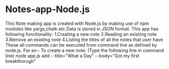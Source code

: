 # Notes-app-Node.js
This Note making app is created with Node.js by making use of npm modules like yargs,chalk etc.Data is stored in JSON format. 
This app has following functionality:
1.Creating a new note
2.Reading an existing note
3.Remove an existing note
4.Listing the titles of all the notes that user have
These all commands can be executed from command line as defined by node.js.
For ex-: To create a new note:
(Type the following line in command line)
node app.js add --title="What a Day" --body="Got my first breakthorugh"
